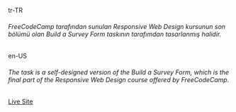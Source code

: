 <p>tr-TR</p>
<h6>FreeCodeCamp tarafından sunulan Responsive Web Design kursunun son bölümü olan Build a Survey Form taskının tarafımdan tasarlanmış halidir.</h6>

<p>en-US</p>
<h6>The task is a self-designed version of the Build a Survey Form, which is the final part of the Responsive Web Design course offered by FreeCodeCamp.</h6>

<a href='https://free-code-camp-responsive-web-design-projects.vercel.app/'>Live Site</a>

